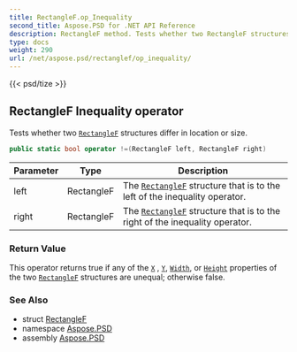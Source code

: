 ```yaml
---
title: RectangleF.op_Inequality
second_title: Aspose.PSD for .NET API Reference
description: RectangleF method. Tests whether two RectangleF structures differ in location or size
type: docs
weight: 290
url: /net/aspose.psd/rectanglef/op_inequality/
---
```

{{< psd/tize >}}
## RectangleF Inequality operator

Tests whether two [`RectangleF`](../) structures differ in location or size.

```csharp
public static bool operator !=(RectangleF left, RectangleF right)
```

| Parameter | Type | Description |
| --- | --- | --- |
| left | RectangleF | The [`RectangleF`](../) structure that is to the left of the inequality operator. |
| right | RectangleF | The [`RectangleF`](../) structure that is to the right of the inequality operator. |

### Return Value

This operator returns true if any of the [`X`](../x/) , [`Y`](../y/), [`Width`](../width/), or [`Height`](../height/) properties of the two [`RectangleF`](../) structures are unequal; otherwise false.

### See Also

* struct [RectangleF](../)
* namespace [Aspose.PSD](../../rectanglef/)
* assembly [Aspose.PSD](../../../)


